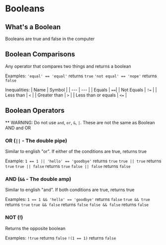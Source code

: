 # Booleans

## What's a Boolean
Booleans are true and false in the computer

## Boolean Comparisons
Any operator that compares two things and returns a boolean

Examples:
`'equal' == 'equal'` returns `true`
`'not equal' == 'nope'` returns `false`

Inequalities:
| Name | Symbol |
| --- | --- |
| Equals | `==`|
| Not Equals | `!=` |
| Less than | `<` |
| Greater than | `>` |
| Less than or equals | `<=` |

## Boolean Operators

** WARNING: Do not use `and`, `or`, `&`, `|`.  These are not the same as Boolean AND and OR

### OR (`||` - The double pipe)
Similar to english "or".  If either of the conditions are true, returns true

Example:
`1 == 1 || 'hello' == 'goodbye'` returns `true`
`true || true` returns `true`
`true || false` returns `true`
`false || false` returns `false`

### AND (`&&` - The double amp)
Similar to english "and".  If both conditions are true, returns true

Examples:
`1 == 1 && 'hello' == 'goodbye'` returns `false`
`true && true` returns `true`
`true && false` returns `false`
`false && false` returns `false`

### NOT (!)
Returns the opposite boolean

Examples:
`!true` returns `false`
`!(1 == 1)` returns `false`






